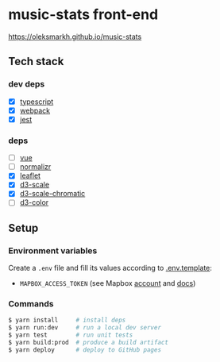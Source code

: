 # music-stats front-end

https://oleksmarkh.github.io/music-stats

## Tech stack

### dev deps

- [x] [typescript](https://www.typescriptlang.org/docs)
- [x] [webpack](https://webpack.js.org/api)
- [x] [jest](https://facebook.github.io/jest)

### deps

- [ ] [vue](https://vuejs.org/v2/guide)
- [ ] [normalizr](https://github.com/paularmstrong/normalizr)
- [x] [leaflet](http://leafletjs.com)
- [x] [d3-scale](https://github.com/d3/d3-scale)
- [x] [d3-scale-chromatic](https://github.com/d3/d3-scale-chromatic)
- [ ] [d3-color](https://github.com/d3/d3-color)

## Setup

### Environment variables

Create a `.env` file and fill its values according to [.env.template](.env.template):

* `MAPBOX_ACCESS_TOKEN` (see Mapbox [account](https://www.mapbox.com/account/access-tokens) and [docs](https://www.mapbox.com/help/how-access-tokens-work))

### Commands

```bash
$ yarn install     # install deps
$ yarn run:dev     # run a local dev server
$ yarn test        # run unit tests
$ yarn build:prod  # produce a build artifact
$ yarn deploy      # deploy to GitHub pages
```
